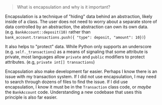 > What is encapsulation and why is it important?

Encapsulation is a technique of "hiding" data behind an abstraction, likely inside of a class. The user does not need to worry about a separate store of data controlled by an abstraction, the abstraction can own its own data. (e.g. `BankAccount::deposit(10)` rather than `bank_account.transactions.push({ "type": deposit, "amount": 10})`)

It also helps to "protect" data. While Python only supports an underscore (e.g. `self._transactions`) as a means of signaling that some attribute is private, most languages allow `private` and `public` modifiers to protect attributes. (e.g, `private int[] transactions`)

Encapsulation also make development far easier. Perhaps I know there is an issue with my transaction system. If I did not use encapsulation, I may need to search through dozens of files to find the issue. If I did use encapsulation, I know it must be in the `Transaction` class code, or *maybe* the `BankAccount` code. Understanding a new codebase that uses this principle is also far easier.
